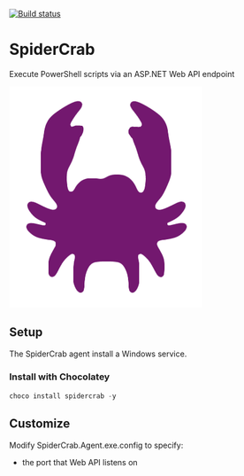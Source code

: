 [![Build status](https://ci.appveyor.com/api/projects/status/3j8ihrkf1lq2k1eh?svg=true)](https://ci.appveyor.com/project/GingerTommy/spidercrab)

# SpiderCrab

Execute PowerShell scripts via an ASP.NET Web API endpoint

![SpiderCrab Logo](spidercrab.gif?raw=true "SpiderCrab Logo")

## Setup

The SpiderCrab agent install a Windows service.
### Install with Chocolatey
```powershell
choco install spidercrab -y
```

## Customize

Modify SpiderCrab.Agent.exe.config to specify:
- the port that Web API listens on
